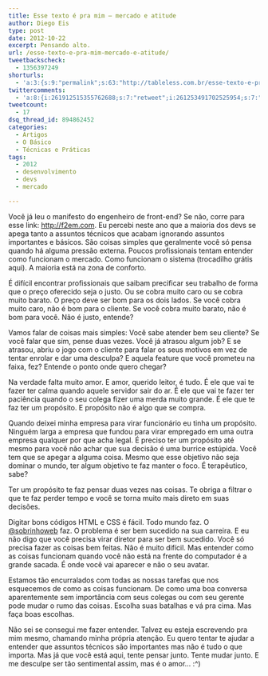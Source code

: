 ```yaml
---
title: Esse texto é pra mim – mercado e atitude
author: Diego Eis
type: post
date: 2012-10-22
excerpt: Pensando alto.
url: /esse-texto-e-pra-mim-mercado-e-atitude/
tweetbackscheck:
  - 1356397249
shorturls:
  - 'a:3:{s:9:"permalink";s:63:"http://tableless.com.br/esse-texto-e-pra-mim-mercado-e-atitude/";s:7:"tinyurl";s:26:"http://tinyurl.com/8jgbyuw";s:4:"isgd";s:19:"http://is.gd/2dumZ6";}'
twittercomments:
  - 'a:8:{i:261912515355762688;s:7:"retweet";i:261253491702525954;s:7:"retweet";i:261253456919138304;s:7:"retweet";i:260661248616718336;s:7:"retweet";i:260661132296081409;s:7:"retweet";i:260445489835675648;s:7:"retweet";i:268377654565163008;s:7:"retweet";i:271277238564048896;s:7:"retweet";}'
tweetcount:
  - 17
dsq_thread_id: 894862452
categories:
  - Artigos
  - O Básico
  - Técnicas e Práticas
tags:
  - 2012
  - desenvolvimento
  - devs
  - mercado

---
```

Você já leu o manifesto do engenheiro de front-end? Se não, corre para esse link: <http://f2em.com>. Eu percebi neste ano que a maioria dos devs se apega tanto a assuntos técnicos que acabam ignorando assuntos importantes e básicos. São coisas simples que geralmente você só pensa quando há alguma pressão externa. Poucos profissionais tentam entender como funcionam o mercado. Como funcionam o sistema (trocadilho grátis aqui). A maioria está na zona de conforto.

É difícil encontrar profissionais que saibam precificar seu trabalho de forma que o preço oferecido seja o justo. Ou se cobra muito caro ou se cobra muito barato. O preço deve ser bom para os dois lados. Se você cobra muito caro, não é bom para o cliente. Se você cobra muito barato, não é bom para você. Não é justo, entende?

Vamos falar de coisas mais simples: Você sabe atender bem seu cliente? Se você falar que sim, pense duas vezes. Você já atrasou algum job? E se atrasou, abriu o jogo com o cliente para falar os seus motivos em vez de tentar enrolar e dar uma desculpa? E aquela feature que você prometeu na faixa, fez? Entende o ponto onde quero chegar?

Na verdade falta muito amor. E amor, querido leitor, é tudo. É ele que vai te fazer ter calma quando aquele servidor sair do ar. É ele que vai te fazer ter paciência quando o seu colega fizer uma merda muito grande. É ele que te faz ter um propósito. E propósito não é algo que se compra.

Quando deixei minha empresa para virar funcionário eu tinha um propósito. Ninguém larga a empresa que fundou para virar empregado em uma outra empresa qualquer por que acha legal. É preciso ter um propósito até mesmo para você não achar que sua decisão é uma burrice estúpida. Você tem que se apegar a alguma coisa. Mesmo que esse objetivo não seja dominar o mundo, ter algum objetivo te faz manter o foco. É terapêutico, sabe?
  
Ter um propósito te faz pensar duas vezes nas coisas. Te obriga a filtrar o que te faz perder tempo e você se torna muito mais direto em suas decisões.

Digitar bons códigos HTML e CSS é fácil. Todo mundo faz. O [@sobrinhoweb][1] faz. O problema é ser bem sucedido na sua carreira. E eu não digo que você precisa virar diretor para ser bem sucedido. Você só precisa fazer as coisas bem feitas. Não é muito difícil. Mas entender como as coisas funcionam quando você não está na frente do computador é a grande sacada. É onde você vai aparecer e não o seu avatar. 

Estamos tão encurralados com todas as nossas tarefas que nos esquecemos de como as coisas funcionam. De como uma boa conversa aparentemente sem importância com seus colegas ou com seu gerente pode mudar o rumo das coisas. Escolha suas batalhas e vá pra cima. Mas faça boas escolhas.

Não sei se consegui me fazer entender. Talvez eu esteja escrevendo pra mim mesmo, chamando minha própria atenção. Eu quero tentar te ajudar a entender que assuntos técnicos são importantes mas não é tudo o que importa. Mas já que você está aqui, tente pensar junto. Tente mudar junto. E me desculpe ser tão sentimental assim, mas é o amor… :^)

 [1]: http://twitter.com/sobrinhoweb